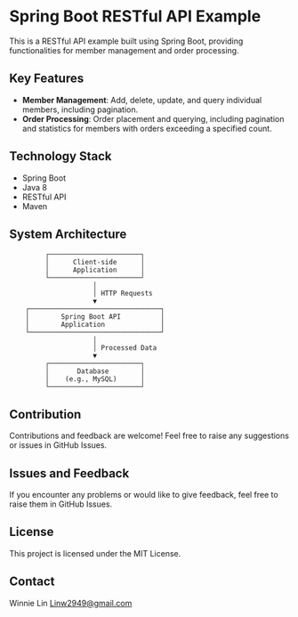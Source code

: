 # Spring Boot RESTful API Example

This is a RESTful API example built using Spring Boot, providing functionalities for member management and order processing.

## Key Features

- **Member Management**: Add, delete, update, and query individual members, including pagination.
- **Order Processing**: Order placement and querying, including pagination and statistics for members with orders exceeding a specified count.

## Technology Stack

- Spring Boot
- Java 8
- RESTful API
- Maven

## System Architecture

             ┌───────────────────────┐
             │      Client-side      │
             │      Application      │
             └───────────────────────┘
                         │
                         │ HTTP Requests
                         ▼
        ┌─────────────────────────────────┐
        │        Spring Boot API          │
        │        Application              │
        └─────────────────────────────────┘
                         │
                         │ Processed Data
                         ▼
             ┌───────────────────────┐
             │       Database        │
             │    (e.g., MySQL)      │
             └───────────────────────┘

## Contribution

Contributions and feedback are welcome! Feel free to raise any suggestions or issues in GitHub Issues.

## Issues and Feedback

If you encounter any problems or would like to give feedback, feel free to raise them in GitHub Issues.

## License

This project is licensed under the MIT License.

## Contact

Winnie Lin Linw2949@gmail.com

